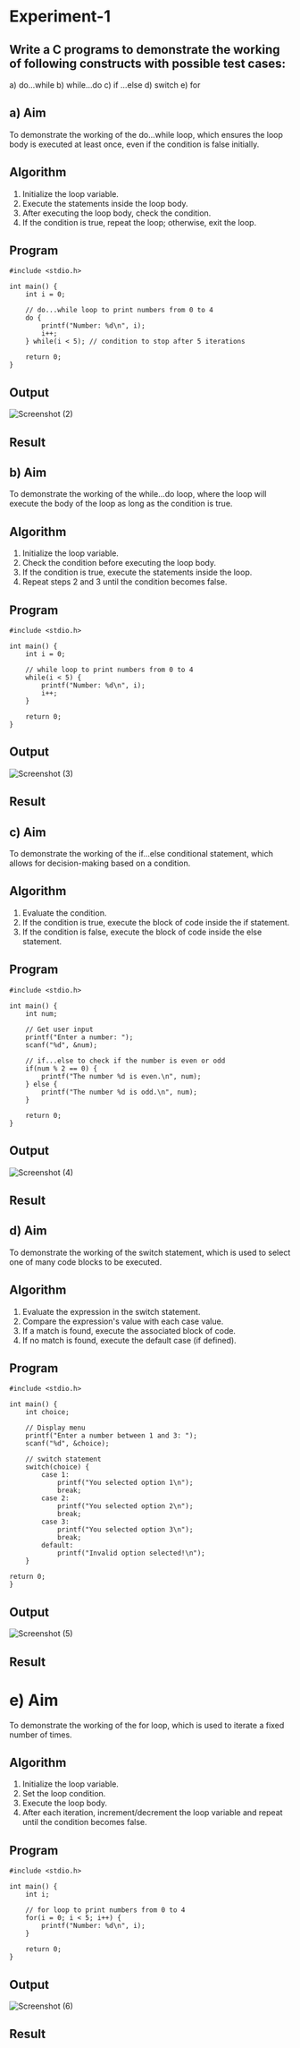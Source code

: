 # Experiment-1
##  Write a C programs  to demonstrate the working of following constructs with possible test cases:
a) do…while b) while…do c) if …else d) switch e) for
## a) Aim
To demonstrate the working of the do...while loop, which ensures the loop body is executed at least once, even if the condition is false initially.

## Algorithm
1.	Initialize the loop variable.
2.	Execute the statements inside the loop body.
3.	After executing the loop body, check the condition.
4.	If the condition is true, repeat the loop; otherwise, exit the loop.

## Program
```
#include <stdio.h>

int main() {
    int i = 0;

    // do...while loop to print numbers from 0 to 4
    do {
        printf("Number: %d\n", i);
        i++;
    } while(i < 5); // condition to stop after 5 iterations

    return 0;
}
```
## Output
![Screenshot (2)](https://github.com/user-attachments/assets/283064b4-3915-46d7-bb09-46c0884eefe7)

## Result

## b) Aim
To demonstrate the working of the while...do loop, where the loop will execute the body of the loop as long as the condition is true.

## Algorithm
1.	Initialize the loop variable.
2.	Check the condition before executing the loop body.
3.	If the condition is true, execute the statements inside the loop.
4.	Repeat steps 2 and 3 until the condition becomes false.

## Program
```
#include <stdio.h>

int main() {
    int i = 0;

    // while loop to print numbers from 0 to 4
    while(i < 5) {
        printf("Number: %d\n", i);
        i++;
    }

    return 0;
}
```
## Output
![Screenshot (3)](https://github.com/user-attachments/assets/9209530a-6f72-42b8-9c25-ecba9725f6c2)

## Result

## c) Aim
To demonstrate the working of the if...else conditional statement, which allows for decision-making based on a condition.

## Algorithm
1.	Evaluate the condition.
2.	If the condition is true, execute the block of code inside the if statement.
3.	If the condition is false, execute the block of code inside the else statement.

## Program
```
#include <stdio.h>

int main() {
    int num;

    // Get user input
    printf("Enter a number: ");
    scanf("%d", &num);

    // if...else to check if the number is even or odd
    if(num % 2 == 0) {
        printf("The number %d is even.\n", num);
    } else {
        printf("The number %d is odd.\n", num);
    }

    return 0;
}
```
## Output
![Screenshot (4)](https://github.com/user-attachments/assets/fdc83951-ba1d-43a6-b730-c5cf322289f9)

## Result

## d) Aim
To demonstrate the working of the switch statement, which is used to select one of many code blocks to be executed.

## Algorithm
1.	Evaluate the expression in the switch statement.
2.	Compare the expression's value with each case value.
3.	If a match is found, execute the associated block of code.
4.	If no match is found, execute the default case (if defined).

## Program
```
#include <stdio.h>

int main() {
    int choice;

    // Display menu
    printf("Enter a number between 1 and 3: ");
    scanf("%d", &choice);

    // switch statement
    switch(choice) {
        case 1:
            printf("You selected option 1\n");
            break;
        case 2:
            printf("You selected option 2\n");
            break;
        case 3:
            printf("You selected option 3\n");
            break;
        default:
            printf("Invalid option selected!\n");
    }

return 0;
}
```
## Output
![Screenshot (5)](https://github.com/user-attachments/assets/371f27f5-7c1a-4314-8ad1-0dd643cfb8a1)

## Result

# e) Aim
To demonstrate the working of the for loop, which is used to iterate a fixed number of times.

## Algorithm
1.	Initialize the loop variable.
2.	Set the loop condition.
3.	Execute the loop body.
4.	After each iteration, increment/decrement the loop variable and repeat until the condition becomes false.

## Program
```
#include <stdio.h>

int main() {
    int i;

    // for loop to print numbers from 0 to 4
    for(i = 0; i < 5; i++) {
        printf("Number: %d\n", i);
    }

    return 0;
}
```
## Output
![Screenshot (6)](https://github.com/user-attachments/assets/7750f856-94e0-4812-941b-e10dc1c5a68f)

## Result
